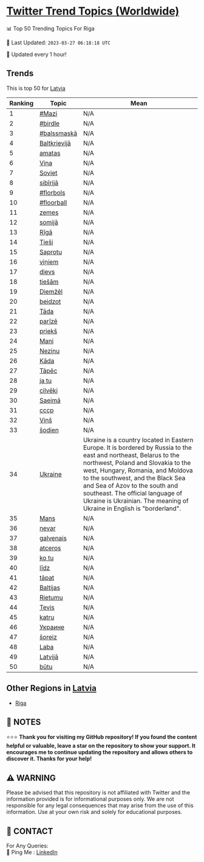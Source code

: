 [Twitter Trend Topics (Worldwide)](https://github.com/ErcinDedeoglu/Twitter-Trend-Topics)
==========


📊 Top 50 Trending Topics For Riga

📆 Last Updated: `2023-03-27 06:18:18 UTC`

🔧 Updated every 1 hour!


## Trends

This is top 50 for [Latvia](</Latvia>)

| Ranking | Topic | Mean |
| ------- | ------------ | ------------ |
| 1 | [#Mazi](http://twitter.com/search?q=%23Mazi) | N/A |
| 2 | [#birdle](http://twitter.com/search?q=%23birdle) | N/A |
| 3 | [#balssmaskā](http://twitter.com/search?q=%23balssmask%c4%81) | N/A |
| 4 | [Baltkrievijā](http://twitter.com/search?q=Baltkrievij%c4%81) | N/A |
| 5 | [amatas](http://twitter.com/search?q=amatas) | N/A |
| 6 | [Viņa](http://twitter.com/search?q=Vi%c5%86a) | N/A |
| 7 | [Soviet](http://twitter.com/search?q=Soviet) | N/A |
| 8 | [sibīrijā](http://twitter.com/search?q=sib%c4%abrij%c4%81) | N/A |
| 9 | [#florbols](http://twitter.com/search?q=%23florbols) | N/A |
| 10 | [#floorball](http://twitter.com/search?q=%23floorball) | N/A |
| 11 | [zemes](http://twitter.com/search?q=zemes) | N/A |
| 12 | [somijā](http://twitter.com/search?q=somij%c4%81) | N/A |
| 13 | [Rīgā](http://twitter.com/search?q=R%c4%abg%c4%81) | N/A |
| 14 | [Tieši](http://twitter.com/search?q=Tie%c5%a1i) | N/A |
| 15 | [Saprotu](http://twitter.com/search?q=Saprotu) | N/A |
| 16 | [viņiem](http://twitter.com/search?q=vi%c5%86iem) | N/A |
| 17 | [dievs](http://twitter.com/search?q=dievs) | N/A |
| 18 | [tiešām](http://twitter.com/search?q=tie%c5%a1%c4%81m) | N/A |
| 19 | [Diemžēl](http://twitter.com/search?q=Diem%c5%be%c4%93l) | N/A |
| 20 | [beidzot](http://twitter.com/search?q=beidzot) | N/A |
| 21 | [Tāda](http://twitter.com/search?q=T%c4%81da) | N/A |
| 22 | [parīzē](http://twitter.com/search?q=par%c4%abz%c4%93) | N/A |
| 23 | [priekš](http://twitter.com/search?q=priek%c5%a1) | N/A |
| 24 | [Mani](http://twitter.com/search?q=Mani) | N/A |
| 25 | [Nezinu](http://twitter.com/search?q=Nezinu) | N/A |
| 26 | [Kāda](http://twitter.com/search?q=K%c4%81da) | N/A |
| 27 | [Tāpēc](http://twitter.com/search?q=T%c4%81p%c4%93c) | N/A |
| 28 | [ja tu](http://twitter.com/search?q=ja+tu) | N/A |
| 29 | [cilvēki](http://twitter.com/search?q=cilv%c4%93ki) | N/A |
| 30 | [Saeimā](http://twitter.com/search?q=Saeim%c4%81) | N/A |
| 31 | [ссср](http://twitter.com/search?q=%d1%81%d1%81%d1%81%d1%80) | N/A |
| 32 | [Viņš](http://twitter.com/search?q=Vi%c5%86%c5%a1) | N/A |
| 33 | [šodien](http://twitter.com/search?q=%c5%a1odien) | N/A |
| 34 | [Ukraine](http://twitter.com/search?q=Ukraine) | Ukraine is a country located in Eastern Europe. It is bordered by Russia to the east and northeast, Belarus to the northwest, Poland and Slovakia to the west, Hungary, Romania, and Moldova to the southwest, and the Black Sea and Sea of Azov to the south and southeast. The official language of Ukraine is Ukrainian. The meaning of Ukraine in English is "borderland". |
| 35 | [Mans](http://twitter.com/search?q=Mans) | N/A |
| 36 | [nevar](http://twitter.com/search?q=nevar) | N/A |
| 37 | [galvenais](http://twitter.com/search?q=galvenais) | N/A |
| 38 | [atceros](http://twitter.com/search?q=atceros) | N/A |
| 39 | [ko tu](http://twitter.com/search?q=ko+tu) | N/A |
| 40 | [līdz](http://twitter.com/search?q=l%c4%abdz) | N/A |
| 41 | [tāpat](http://twitter.com/search?q=t%c4%81pat) | N/A |
| 42 | [Baltijas](http://twitter.com/search?q=Baltijas) | N/A |
| 43 | [Rietumu](http://twitter.com/search?q=Rietumu) | N/A |
| 44 | [Tevis](http://twitter.com/search?q=Tevis) | N/A |
| 45 | [katru](http://twitter.com/search?q=katru) | N/A |
| 46 | [Украине](http://twitter.com/search?q=%d0%a3%d0%ba%d1%80%d0%b0%d0%b8%d0%bd%d0%b5) | N/A |
| 47 | [šoreiz](http://twitter.com/search?q=%c5%a1oreiz) | N/A |
| 48 | [Laba](http://twitter.com/search?q=Laba) | N/A |
| 49 | [Latvijā](http://twitter.com/search?q=Latvij%c4%81) | N/A |
| 50 | [būtu](http://twitter.com/search?q=b%c5%abtu) | N/A |



## Other Regions in [Latvia](</Latvia>)

* [Riga](</Latvia/Riga.md>)



## 📝 NOTES

⭐⭐⭐ **Thank you for visiting my GitHub repository! If you found the content helpful or valuable, leave a star on the repository to show your support. It encourages me to continue updating the repository and allows others to discover it. Thanks for your help!**


## ⚠️ WARNING

Please be advised that this repository is not affiliated with Twitter and the information provided is for informational purposes only. We are not responsible for any legal consequences that may arise from the use of this information. Use at your own risk and solely for educational purposes.


## 📨 CONTACT

 For Any Queries:  
            🏓 Ping Me : [LinkedIn](https://www.linkedin.com/in/ercindedeoglu/)
